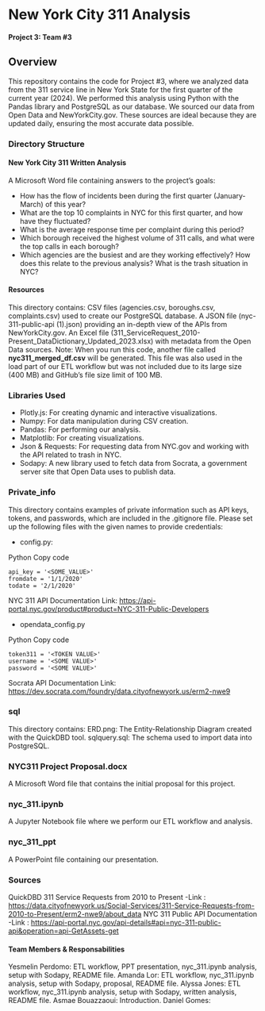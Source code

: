 # New York City 311 Analysis
#### Project 3: Team #3

## Overview
This repository contains the code for Project #3, where we analyzed data from the 311 service line in New York State for the first quarter of the current year (2024). We performed this analysis using Python with the Pandas library and PostgreSQL as our database. We sourced our data from Open Data and NewYorkCity.gov. These sources are ideal because they are updated daily, ensuring the most accurate data possible.


### Directory Structure
#### New York City 311 Written Analysis
A Microsoft Word file containing answers to the project’s goals: 

- How has the flow of incidents been during the first quarter (January-March) of this year?
- What are the top 10 complaints in NYC for this first quarter, and how have they fluctuated?
- What is the average response time per complaint during this period?
- Which borough received the highest volume of 311 calls, and what were the top calls in each borough?
- Which agencies are the busiest and are they working effectively? How does this relate to the previous analysis? What is the trash situation in NYC?

#### Resources
This directory contains:
CSV files (agencies.csv, boroughs.csv, complaints.csv) used to create our PostgreSQL database.
A JSON file (nyc-311-public-api (1).json) providing an in-depth view of the APIs from NewYorkCity.gov.
An Excel file (311_ServiceRequest_2010-Present_DataDictionary_Updated_2023.xlsx) with metadata from the Open Data sources.
Note: When you run this code, another file called **nyc311_merged_df.csv** will be generated. This file was also used in the load part of our ETL workflow but was not included due to its large size (400 MB) and GitHub’s file size limit of 100 MB.



### Libraries Used
- Plotly.js: For creating dynamic and interactive visualizations.
- Numpy: For data manipulation during CSV creation.
- Pandas: For performing our analysis.
- Matplotlib: For creating visualizations.
- Json & Requests: For requesting data from NYC.gov and working with the API related to trash in NYC.
- Sodapy: A new library used to fetch data from Socrata, a government server site that Open Data uses to publish data.

### Private_info
This directory contains examples of private information such as API keys, tokens, and passwords, which are included in the .gitignore file. Please set up the following files with the given names to provide credentials:

- config.py:
  
Python
Copy code
```
api_key = '<SOME_VALUE>'
fromdate = '1/1/2020'
todate = '2/1/2020'
```
NYC 311 API Documentation
Link: https://api-portal.nyc.gov/product#product=NYC-311-Public-Developers

- opendata_config.py
  
Python
Copy code
```
token311 = '<TOKEN VALUE>'
username = '<SOME VALUE>'
password = '<SOME VALUE>'
```
Socrata API Documentation
Link: https://dev.socrata.com/foundry/data.cityofnewyork.us/erm2-nwe9

### sql
This directory contains:
ERD.png: The Entity-Relationship Diagram created with the QuickDBD tool.
sqlquery.sql: The schema used to import data into PostgreSQL.

### NYC311 Project Proposal.docx
A Microsoft Word file that contains the initial proposal for this project.

### nyc_311.ipynb
A Jupyter Notebook file where we perform our ETL workflow and analysis.

### nyc_311_ppt
A PowerPoint file containing our presentation.

### Sources
QuickDBD
311 Service Requests from 2010 to Present 
  -Link : https://data.cityofnewyork.us/Social-Services/311-Service-Requests-from-2010-to-Present/erm2-nwe9/about_data
NYC 311 Public API Documentation
  -Link : https://api-portal.nyc.gov/api-details#api=nyc-311-public-api&operation=api-GetAssets-get
  
#### Team Members & Responsabilities 
Yesmelin Perdomo: ETL workflow, PPT presentation, nyc_311.ipynb analysis, setup with Sodapy, README file.
Amanda Lor: ETL workflow, nyc_311.ipynb analysis, setup with Sodapy, proposal, README file.
Alyssa Jones: ETL workflow, nyc_311.ipynb analysis, setup with Sodapy, written analysis, README file.
Asmae Bouazzaoui: Introduction.
Daniel Gomes: 



